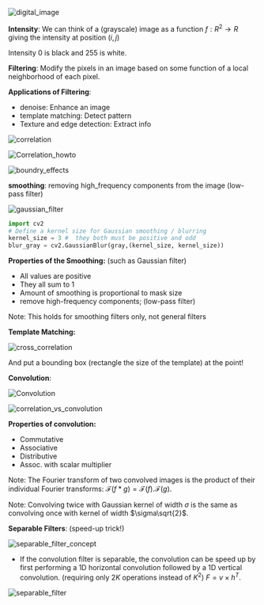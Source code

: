 ![digital_image](assets/digital_image.png)

__Intensity__: We can think of a (grayscale) image as a function $f : R^2 \rightarrow  R$ giving the intensity at position $(i, j)$

Intensity 0 is black and 255 is white.

__Filtering__:  Modify the pixels in an image based on some function of a local neighborhood of each pixel.

__Applications of Filtering__:

- denoise: Enhance an image
- template matching: Detect pattern
- Texture and edge detection: Extract info

![correlation](assets/correlation.png)

![Correlation_howto](assets/Correlation_howto.png)

![boundry_effects](assets/boundry_effects.png)

__smoothing__: removing high_frequency components from the image (low-pass filter)

![gaussian_filter](assets/gaussian_filter.png)

```python
import cv2
# Define a kernel size for Gaussian smoothing / blurring
kernel_size = 3 #  they both must be positive and odd
blur_gray = cv2.GaussianBlur(gray,(kernel_size, kernel_size))
```

**Properties of the Smoothing:** (such as Gaussian filter)

- All values are positive
- They all sum to 1
- Amount of smoothing is proportional to mask size
- remove high-frequency components; (low-pass filter)

Note: This holds for smoothing filters only, not general filters

**Template Matching:**

![cross_correlation](assets/cross_correlation.png)

And put a bounding box (rectangle the size of the template) at the point!

__Convolution__:

![Convolution](assets/Convolution.png)

![correlation_vs_convolution](assets/correlation_vs_convolution.png)

**Properties of convolution:**

- Commutative
- Associative
- Distributive
- Assoc. with scalar multiplier

Note: The Fourier transform of two convolved images is the product of their individual Fourier transforms: $\mathcal{F}(f*g) = \mathcal{F}(f) . \mathcal{F}(g)$.

Note: Convolving twice with Gaussian kernel of width $\sigma$ is the same as convolving once with kernel of width $\sigma\sqrt{2}$.

__Separable Filters__: (speed-up trick!)

![separable_filter_concept](assets/separable_filter_concept.png)

- If the convolution filter is separable, the convolution can be  speed up by first performing a 1D horizontal convolution followed by a 1D vertical convolution. (requiring only $2K$ operations instead of $K^2$)  $F = v \times h^T$.

![separable_filter](assets/separable_filter.png)
